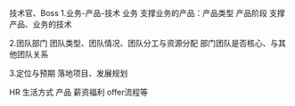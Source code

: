 技术官、Boss
1.业务-产品-技术
业务
支撑业务的产品：产品类型 产品阶段
支撑产品、业务的技术

2.团队部门
团队类型、团队情况、团队分工与资源分配
部门团队是否核心、与其他团队关系

3.定位与预期
落地项目、发展规划





HR
生活方式
产品
薪资福利
offer流程等




